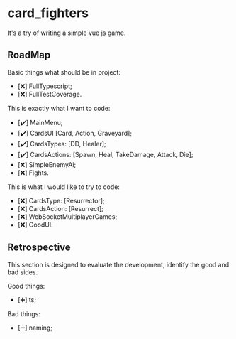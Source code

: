 # card_fighters
It's a try of writing a simple vue js game.

## RoadMap

Basic things what should be in project:

- [:x:] FullTypescript;
- [:x:] FullTestCoverage.

This is exactly what I want to code:

- [:heavy_check_mark:] MainMenu;
- [:heavy_check_mark:] CardsUI \[Card, Action, Graveyard\];
- [:heavy_check_mark:] CardsTypes: \[DD, Healer\];
- [:heavy_check_mark:] CardsActions: \[Spawn, Heal, TakeDamage, Attack, Die\];
- [:x:] SimpleEnemyAi;
- [:x:] Fights.

This is what I would like to try to code:

- [:x:] CardsType: \[Resurrector\];
- [:x:] CardsAction: \[Resurrect\];
- [:x:] WebSocketMultiplayerGames;
- [:x:] GoodUI.

## Retrospective

This section is designed to evaluate the development, identify the good and bad sides.

Good things:

- [:heavy_plus_sign:] ts;

Bad things:

- [:heavy_minus_sign:] naming;